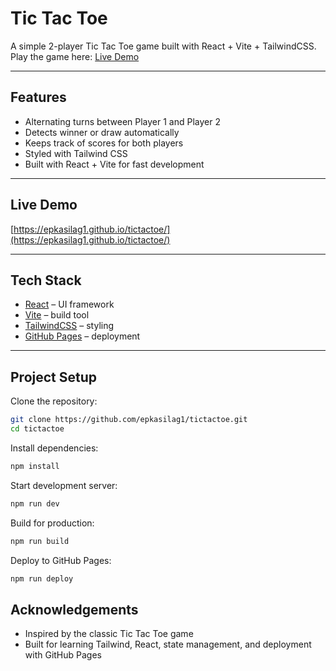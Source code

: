 # Tic Tac Toe

A simple 2-player Tic Tac Toe game built with React + Vite + TailwindCSS.  
Play the game here: [Live Demo](https://epkasilag1.github.io/tictactoe/)

---

## Features
- Alternating turns between Player 1 and Player 2  
- Detects winner or draw automatically  
- Keeps track of scores for both players  
- Styled with Tailwind CSS  
- Built with React + Vite for fast development  

---

## Live Demo
[https://epkasilag1.github.io/tictactoe/](https://epkasilag1.github.io/tictactoe/)

---

## Tech Stack
- [React](https://react.dev/) – UI framework  
- [Vite](https://vitejs.dev/) – build tool  
- [TailwindCSS](https://tailwindcss.com/) – styling  
- [GitHub Pages](https://pages.github.com/) – deployment  

---

## Project Setup

Clone the repository:
```sh
git clone https://github.com/epkasilag1/tictactoe.git
cd tictactoe
```

Install dependencies:
```sh
npm install
```

Start development server:
```sh
npm run dev
```

Build for production:
```sh
npm run build
```

Deploy to GitHub Pages:
```sh
npm run deploy
```

## Acknowledgements
- Inspired by the classic Tic Tac Toe game
- Built for learning Tailwind, React, state management, and deployment with GitHub Pages